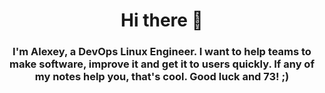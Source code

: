 <h1 align="center"> Hi there 👋 </h1>

<h3 align="center"> 
I'm Alexey, a DevOps Linux Engineer. I want to help teams to make software, improve it and get it to users quickly. If any of my notes help you, that's cool. Good luck and 73! ;)
</h3>
